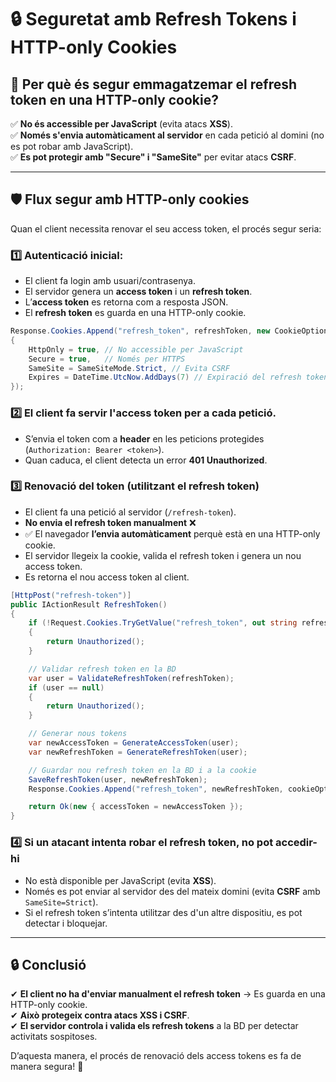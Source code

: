 # 🔒 Seguretat amb Refresh Tokens i HTTP-only Cookies

## 📌 **Per què és segur emmagatzemar el refresh token en una HTTP-only cookie?**  
✅ **No és accessible per JavaScript** (evita atacs **XSS**).  
✅ **Només s'envia automàticament al servidor** en cada petició al domini (no es pot robar amb JavaScript).  
✅ **Es pot protegir amb "Secure" i "SameSite"** per evitar atacs **CSRF**.

---

## 🛡 **Flux segur amb HTTP-only cookies**
Quan el client necessita renovar el seu access token, el procés segur seria:

### 1️⃣ **Autenticació inicial:**  
- El client fa login amb usuari/contrasenya.  
- El servidor genera un **access token** i un **refresh token**.  
- L’**access token** es retorna com a resposta JSON.  
- El **refresh token** es guarda en una HTTP-only cookie.

```csharp
Response.Cookies.Append("refresh_token", refreshToken, new CookieOptions
{
    HttpOnly = true, // No accessible per JavaScript
    Secure = true,   // Només per HTTPS
    SameSite = SameSiteMode.Strict, // Evita CSRF
    Expires = DateTime.UtcNow.AddDays(7) // Expiració del refresh token
});
```

### 2️⃣ **El client fa servir l'access token** per a cada petició.  
- S’envia el token com a **header** en les peticions protegides (`Authorization: Bearer <token>`).  
- Quan caduca, el client detecta un error **401 Unauthorized**.

### 3️⃣ **Renovació del token (utilitzant el refresh token)**  
- El client fa una petició al servidor (`/refresh-token`).  
- **No envia el refresh token manualment** ❌  
- ✅ El navegador **l’envia automàticament** perquè està en una HTTP-only cookie.  
- El servidor llegeix la cookie, valida el refresh token i genera un nou access token.  
- Es retorna el nou access token al client.  

```csharp
[HttpPost("refresh-token")]
public IActionResult RefreshToken()
{
    if (!Request.Cookies.TryGetValue("refresh_token", out string refreshToken))
    {
        return Unauthorized();
    }

    // Validar refresh token en la BD
    var user = ValidateRefreshToken(refreshToken);
    if (user == null)
    {
        return Unauthorized();
    }

    // Generar nous tokens
    var newAccessToken = GenerateAccessToken(user);
    var newRefreshToken = GenerateRefreshToken(user);

    // Guardar nou refresh token en la BD i a la cookie
    SaveRefreshToken(user, newRefreshToken);
    Response.Cookies.Append("refresh_token", newRefreshToken, cookieOptions);

    return Ok(new { accessToken = newAccessToken });
}
```

### 4️⃣ **Si un atacant intenta robar el refresh token, no pot accedir-hi**  
- No està disponible per JavaScript (evita **XSS**).  
- Només es pot enviar al servidor des del mateix domini (evita **CSRF** amb `SameSite=Strict`).  
- Si el refresh token s’intenta utilitzar des d'un altre dispositiu, es pot detectar i bloquejar.

---

## 🔒 **Conclusió**
✔ **El client no ha d'enviar manualment el refresh token** → Es guarda en una HTTP-only cookie.  
✔ **Això protegeix contra atacs XSS i CSRF**.  
✔ **El servidor controla i valida els refresh tokens** a la BD per detectar activitats sospitoses.  

D’aquesta manera, el procés de renovació dels access tokens es fa de manera segura! 🚀

